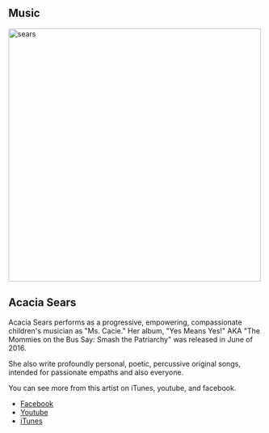 ## <i class="fas fa-guitar"></i> Music

<style>
[alt=sears]{width:500px;}
</style>

![sears](https://scontent-iad3-1.xx.fbcdn.net/v/t31.0-8/10633562_807244166004133_6893073012108306253_o.jpg?_nc_cat=108&_nc_sid=6e5ad9&_nc_ohc=ge15KDAHmD0AX_z8mbD&_nc_ht=scontent-iad3-1.xx&oh=d1433924c5890f4cc177ef54e66624a8&oe=5EC5D5EA)

## Acacia Sears

Acacia Sears performs as a progressive, empowering, compassionate children's musician as "Ms. Cacie." Her album, "Yes Means Yes!" AKA "The Mommies on the Bus Say: Smash the Patriarchy" was released in June of 2016. 

She also write profoundly personal, poetic, percussive original songs, intended for passionate empaths and also everyone.

You can see more from this artist on iTunes, youtube, and facebook.

* [<i class="fab fa-facebook-square"></i> Facebook](https://www.facebook.com/acaciasearsband/)
* [<i class="fab fa-youtube-square"></i> Youtube](https://www.youtube.com/user/acaciasears/videos)
* [<i class="fab fa-itunes"></i> iTunes](https://music.apple.com/us/artist/acacia-sears/160884724)

